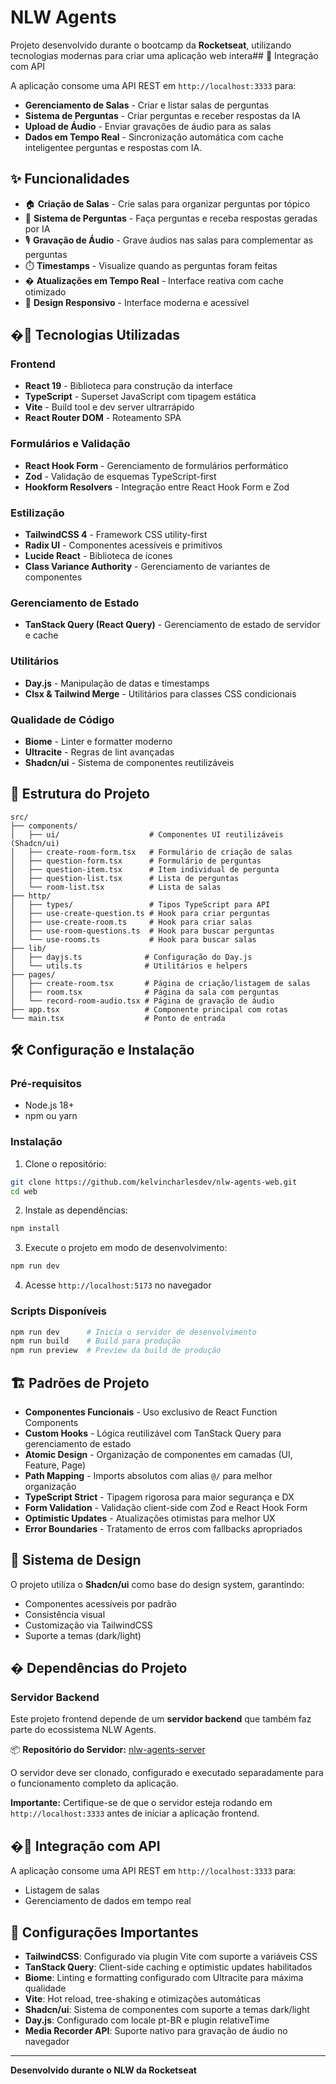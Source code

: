 # NLW Agents

Projeto desenvolvido durante o bootcamp da **Rocketseat**, utilizando tecnologias modernas para criar uma aplicação web intera## 📡 Integração com API

A aplicação consome uma API REST em `http://localhost:3333` para:

- **Gerenciamento de Salas** - Criar e listar salas de perguntas
- **Sistema de Perguntas** - Criar perguntas e receber respostas da IA
- **Upload de Áudio** - Enviar gravações de áudio para as salas
- **Dados em Tempo Real** - Sincronização automática com cache inteligentee perguntas e respostas com IA.

## ✨ Funcionalidades

- 🏠 **Criação de Salas** - Crie salas para organizar perguntas por tópico
- 📝 **Sistema de Perguntas** - Faça perguntas e receba respostas geradas por IA
- 🎙️ **Gravação de Áudio** - Grave áudios nas salas para complementar as perguntas
- ⏱️ **Timestamps** - Visualize quando as perguntas foram feitas
- � **Atualizações em Tempo Real** - Interface reativa com cache otimizado
- 📱 **Design Responsivo** - Interface moderna e acessível

## �🚀 Tecnologias Utilizadas

### Frontend

- **React 19** - Biblioteca para construção da interface
- **TypeScript** - Superset JavaScript com tipagem estática
- **Vite** - Build tool e dev server ultrarrápido
- **React Router DOM** - Roteamento SPA

### Formulários e Validação

- **React Hook Form** - Gerenciamento de formulários performático
- **Zod** - Validação de esquemas TypeScript-first
- **Hookform Resolvers** - Integração entre React Hook Form e Zod

### Estilização

- **TailwindCSS 4** - Framework CSS utility-first
- **Radix UI** - Componentes acessíveis e primitivos
- **Lucide React** - Biblioteca de ícones
- **Class Variance Authority** - Gerenciamento de variantes de componentes

### Gerenciamento de Estado

- **TanStack Query (React Query)** - Gerenciamento de estado de servidor e cache

### Utilitários

- **Day.js** - Manipulação de datas e timestamps
- **Clsx & Tailwind Merge** - Utilitários para classes CSS condicionais

### Qualidade de Código

- **Biome** - Linter e formatter moderno
- **Ultracite** - Regras de lint avançadas
- **Shadcn/ui** - Sistema de componentes reutilizáveis

## 📁 Estrutura do Projeto

```
src/
├── components/
│   ├── ui/                    # Componentes UI reutilizáveis (Shadcn/ui)
│   ├── create-room-form.tsx   # Formulário de criação de salas
│   ├── question-form.tsx      # Formulário de perguntas
│   ├── question-item.tsx      # Item individual de pergunta
│   ├── question-list.tsx      # Lista de perguntas
│   └── room-list.tsx          # Lista de salas
├── http/
│   ├── types/                 # Tipos TypeScript para API
│   ├── use-create-question.ts # Hook para criar perguntas
│   ├── use-create-room.ts     # Hook para criar salas
│   ├── use-room-questions.ts  # Hook para buscar perguntas
│   └── use-rooms.ts           # Hook para buscar salas
├── lib/
│   ├── dayjs.ts              # Configuração do Day.js
│   └── utils.ts              # Utilitários e helpers
├── pages/
│   ├── create-room.tsx       # Página de criação/listagem de salas
│   ├── room.tsx              # Página da sala com perguntas
│   └── record-room-audio.tsx # Página de gravação de áudio
├── app.tsx                   # Componente principal com rotas
└── main.tsx                  # Ponto de entrada
```

## 🛠️ Configuração e Instalação

### Pré-requisitos

- Node.js 18+
- npm ou yarn

### Instalação

1. Clone o repositório:

```bash
git clone https://github.com/kelvincharlesdev/nlw-agents-web.git
cd web
```

2. Instale as dependências:

```bash
npm install
```

3. Execute o projeto em modo de desenvolvimento:

```bash
npm run dev
```

4. Acesse `http://localhost:5173` no navegador

### Scripts Disponíveis

```bash
npm run dev      # Inicia o servidor de desenvolvimento
npm run build    # Build para produção
npm run preview  # Preview da build de produção
```

## 🏗️ Padrões de Projeto

- **Componentes Funcionais** - Uso exclusivo de React Function Components
- **Custom Hooks** - Lógica reutilizável com TanStack Query para gerenciamento de estado
- **Atomic Design** - Organização de componentes em camadas (UI, Feature, Page)
- **Path Mapping** - Imports absolutos com alias `@/` para melhor organização
- **TypeScript Strict** - Tipagem rigorosa para maior segurança e DX
- **Form Validation** - Validação client-side com Zod e React Hook Form
- **Optimistic Updates** - Atualizações otimistas para melhor UX
- **Error Boundaries** - Tratamento de erros com fallbacks apropriados

## 🎨 Sistema de Design

O projeto utiliza o **Shadcn/ui** como base do design system, garantindo:

- Componentes acessíveis por padrão
- Consistência visual
- Customização via TailwindCSS
- Suporte a temas (dark/light)

## � Dependências do Projeto

### Servidor Backend

Este projeto frontend depende de um **servidor backend** que também faz parte do ecossistema NLW Agents.

📦 **Repositório do Servidor:** [nlw-agents-server](https://github.com/kelvincharlesdev/nlw-agents-server.git)

O servidor deve ser clonado, configurado e executado separadamente para o funcionamento completo da aplicação.

**Importante:** Certifique-se de que o servidor esteja rodando em `http://localhost:3333` antes de iniciar a aplicação frontend.

## �📡 Integração com API

A aplicação consome uma API REST em `http://localhost:3333` para:

- Listagem de salas
- Gerenciamento de dados em tempo real

## 🔧 Configurações Importantes

- **TailwindCSS**: Configurado via plugin Vite com suporte a variáveis CSS
- **TanStack Query**: Client-side caching e optimistic updates habilitados
- **Biome**: Linting e formatting configurado com Ultracite para máxima qualidade
- **Vite**: Hot reload, tree-shaking e otimizações automáticas
- **Shadcn/ui**: Sistema de componentes com suporte a temas dark/light
- **Day.js**: Configurado com locale pt-BR e plugin relativeTime
- **Media Recorder API**: Suporte nativo para gravação de áudio no navegador

---

**Desenvolvido durante o NLW da Rocketseat**

